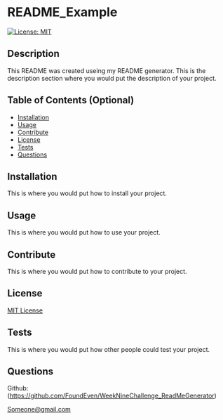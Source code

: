 # README_Example

[![License: MIT](https://img.shields.io/badge/License-MIT-yellow.svg)](https://opensource.org/licenses/MIT)

## Description
  This README was created useing my README generator. This is the description section where you would put the description of your project.
## Table of Contents (Optional)

- [Installation](#installation)
- [Usage](#usage)
- [Contribute](#contribute)
- [License](#license)
- [Tests](#tests)
- [Questions](#questions)
  
## Installation
  
  This is where you would put how to install your project.
  
## Usage
  
  This is where you would put how to use your project.

## Contribute
  
  This is where you would put how to contribute to your project.
  
## License
  
  [MIT License](https://opensource.org/licenses/MIT)

## Tests

  This is where you would put how other people could test your project.

## Questions

  Github: (https://github.com/FoundEven/WeekNineChallenge_ReadMeGenerator)

  Someone@gmail.com
  
